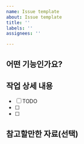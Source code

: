 ```yaml
---
name: Issue template
about: Issue template
title: ''
labels: ''
assignees: ''

---
```


## 어떤 기능인가요?

 <!-- 추가하려는 기능에 대해 간결하게 설명해주세요 -->

## 작업 상세 내용

- [ ] TODO 
- [ ] 
- [ ] 

## 참고할만한 자료(선택)
